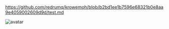 https://github.com/redrumq/krowemoh/blob/b2bd1ee1b7596e68321b0e8aa9e4059002609d9d/test.md


![avatar](http://i0.hdslb.com/bfs/article/125d882c379c965539fb528f31bdfc8c24713a82.jpg)
